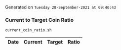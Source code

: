 Generated on `Tuesday 28-September-2021 at 09:40:43`

### Current to Target Coin Ratio
`current_coin_ratio.sh`

Date|Current|Target|Ratio
---|---|---|---
